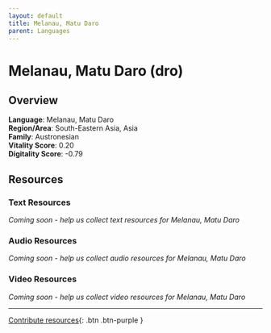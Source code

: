 ```yaml
---
layout: default
title: Melanau, Matu Daro
parent: Languages
---
```


# Melanau, Matu Daro (dro)

## Overview

**Language**: Melanau, Matu Daro  
**Region/Area**: South-Eastern Asia, Asia  
**Family**: Austronesian  
**Vitality Score**: 0.20  
**Digitality Score**: -0.79  

## Resources

### Text Resources
*Coming soon - help us collect text resources for Melanau, Matu Daro*

### Audio Resources
*Coming soon - help us collect audio resources for Melanau, Matu Daro*

### Video Resources
*Coming soon - help us collect video resources for Melanau, Matu Daro*

---

[Contribute resources](https://fairtrain.github.io/){: .btn .btn-purple }
